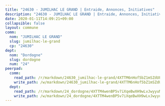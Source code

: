 ```yaml
---
title: "24630 - JUMILHAC LE GRAND | Entraide, Annonces, Initiatives"
description: "24630 - JUMILHAC LE GRAND | Entraide, Annonces, Initiatives"
date: 2020-01-11T14:09:21+09:00
collapsible: false
layout: commune
comm:
  nom: "JUMILHAC LE GRAND"
  slug: jumilhac-le-grand
  cp: "24630"
dept:
  nom: "Dordogne"
  slug: dordogne
  num: "24"
peerpad:
  comm:
    read_path: /r/markdown/24630_jumilhac-le-grand/4XTTM6nHof5bZ1mSZdUFAQjahuS6xpikK3capasnZKsbhkxos
    write_path: /w/markdown/24630_jumilhac-le-grand/4XTTM6nHof5bZ1mSZdUFAQjahuS6xpikK3capasnZKsbhkxos-K3TgUCYXR2NSFygUs3537aayU9CtuDGvh73Ckxmrgo4sfNUQZki5vUM6neSSayGHSfthq6qxZ7JWNBMzQ79HieFWW3SB4sEVeF7XfAQ49XaJAAPFMfZMyA63M5C6ZPidDnMTdppH
  dept:
    read_path: /r/markdown/24_dordogne/4XTTM4wenBP5v7iXqeBwXH9wLvJwyyuNKzLxRyGzSZXmCuzgg
    write_path: /w/markdown/24_dordogne/4XTTM4wenBP5v7iXqeBwXH9wLvJwyyuNKzLxRyGzSZXmCuzgg-K3TgUusQQUSAmJPXozCTSBeqjqksxkVWGVxtHwEFrs5RuocQr8weKG2oQg7MVeg2F9Hhv7ggtBiBU8D9pdXEPa9M67VU3BzgAG9BCtQw3VY3Xcxk2YSegk3iUXMkpicGxxJr7mWp
---
```


